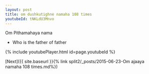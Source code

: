 ```yaml
---
layout: post
title: om dushkutighne namaha 108 times
youtubeId: tNKLdU3Mnvo
---
```

 
 
Om Pithamahaya nama 
 
 -  Who is the father of father 
 
  
 
  
 
 
 
 
 
 


{% include youtubePlayer.html id=page.youtubeId %}
 
[Next]({{ site.baseurl }}{% link  split2/_posts/2015-06-23-Om ajaaya namaha 108 times.md%})
 
